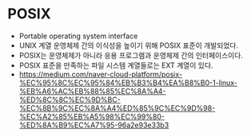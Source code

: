 # POSIX
* Portable operating system interface
* UNIX 계열 운영체제 간의 이식성을 높이기 위해 POSIX 표준이 개발되었다.
* POSIX는 운영체제가 아니라 응용 프로그램과 운영체제 간의 인터페이스이다.
* POSIX 표준을 만족하는 파일 시스템 계열들로는 EXT 계열이 있다.
* https://medium.com/naver-cloud-platform/posix-%EC%95%8C%EC%95%84%EB%B3%B4%EA%B8%B0-1-linux-%EB%A6%AC%EB%88%85%EC%8A%A4-%ED%8C%8C%EC%9D%BC-%EC%8B%9C%EC%8A%A4%ED%85%9C%EC%9D%98-%EC%A2%85%EB%A5%98%EC%99%80-%ED%8A%B9%EC%A7%95-96a2e93e33b3